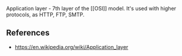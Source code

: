 Application layer - 7th layer of the [[OSI]] model. It's used with higher protocols, as HTTP, FTP, SMTP.

## References
- https://en.wikipedia.org/wiki/Application_layer